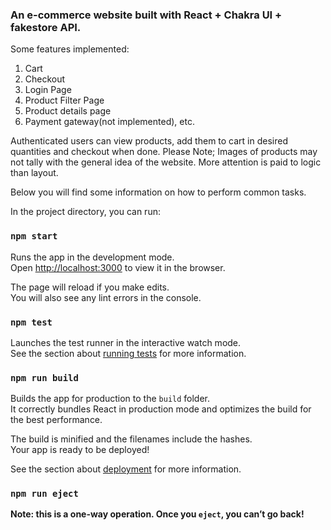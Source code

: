 ### An e-commerce website built with React + Chakra UI + fakestore API.
Some features implemented:
1. Cart
2. Checkout
3. Login Page
4. Product Filter Page
5. Product details page
6. Payment gateway(not implemented), etc.

Authenticated users can view products, add them to cart in desired quantities and checkout when done.
Please Note; Images of products may not tally with the general idea of the website. More attention is paid to logic than layout.


Below you will find some information on how to perform common tasks.<br>

In the project directory, you can run:

### `npm start`

Runs the app in the development mode.<br>
Open [http://localhost:3000](http://localhost:3000) to view it in the browser.

The page will reload if you make edits.<br>
You will also see any lint errors in the console.

### `npm test`

Launches the test runner in the interactive watch mode.<br>
See the section about [running tests](#running-tests) for more information.

### `npm run build`

Builds the app for production to the `build` folder.<br>
It correctly bundles React in production mode and optimizes the build for the best performance.

The build is minified and the filenames include the hashes.<br>
Your app is ready to be deployed!

See the section about [deployment](#deployment) for more information.

### `npm run eject`

**Note: this is a one-way operation. Once you `eject`, you can’t go back!**
